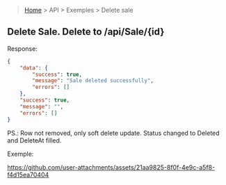 > [Home](/README.md) > API > Exemples > Delete sale

## Delete Sale. Delete to /api/Sale/{id}

Response:

```json
{
    "data": {
        "success": true,
        "message": "Sale deleted successfully",
        "errors": []
    },
    "success": true,
    "message": "",
    "errors": []
}
```

PS.: Row not removed, only soft delete update. Status changed to Deleted and DeleteAt filled.

Exemple:

https://github.com/user-attachments/assets/21aa9825-8f0f-4e9c-a5f8-f4d15ea70404

